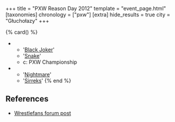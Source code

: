 +++
title = "PXW Reason Day 2012"
template = "event_page.html"
[taxonomies]
chronology = ["pxw"]
[extra]
hide_results = true
city = "Głuchołazy"
+++

{% card() %}
- - '[Black Joker](@/w/black-joker.md)'
  - '[Snake](@/w/snake.md)'
  - c: PXW Championship
- - '[Nightmare](@/w/nightmare.md)'
  - '[Sirreks](@/w/sirreks.md)'
{% end %}

## References

* [Wrestlefans forum post](https://wrestlefans.pl/forum/viewtopic.php?f=247&t=32510)
